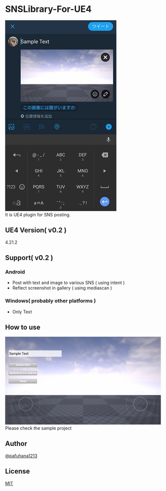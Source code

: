 # SNSLibrary-For-UE4
![ScreenShot0](https://raw.githubusercontent.com/pafuhana1213/Screenshot/master/SNSLibrary0.jpg "")  
It is UE4 plugin for SNS posting.  

## UE4 Version( v0.2 )
4.21.2  

## Support( v0.2 )
### Android
- Post with text and image to various SNS ( using intent )
- Reflect screenshot in gallery ( using mediascan )
### Windows( probably other platforms )
- Only Text

## How to use
![ScreenShot1](https://raw.githubusercontent.com/pafuhana1213/Screenshot/master/SNSLibrary1.jpg "")  
Please check the sample project


## Author

[@pafuhana1213](https://twitter.com/pafuhana1213)

## License

[MIT](https://github.com/pafuhana1213/SNSLibrary-For-UE4/blob/master/LICENSE)

